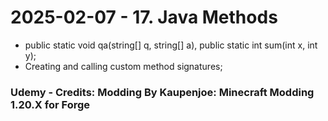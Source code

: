 # 2025-02-07 - 17. Java Methods
* public static void qa(string[] q, string[] a), public static int sum(int x, int y);
* Creating and calling custom method signatures;

### Udemy - Credits: Modding By Kaupenjoe: Minecraft Modding 1.20.X for Forge

